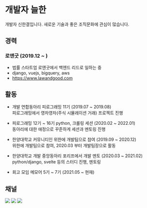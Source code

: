 # 개발자 늘한

개발자 신한결입니다. 새로운 기술과 좋은 조직문화에 관심이 많습니다.


## 경력

### 로앤굿 (2019.12 ~ )

- 법률 스타트업 로앤굿에서 백엔드 리드로 일하는 중
- django, vuejs, bigquery, aws
- https://www.lawandgood.com


## 활동  

- 개발 연합동아리 피로그래밍 11기 (2019.07 ~ 2019.08)  
  피로그래밍에서 영차영차(주식 시뮬레이션 거래) 프로젝트 진행

- 피로그래밍 12기 ~ 16기 python, 크롤링 세션 (2020.02 ~ 2022.01)  
  동아리에 대한 애정으로 꾸준하게 세션과 멘토링 진행

- 한양대학교 커뮤니티인 위한에 개발팀으로 참여 (2019.09 ~ 2020.12)  
  위한에 개발팀으로 참여, 2020.03 부터 개발팀장으로 활동

- 한양대학교 개발 중앙동아리 포리프에서 개발 멘토  (2020.03 ~ 2021.02)  
  python/django, svelte 등의 스터디 진행, 멘토링

- 회고 모임 메모어 5기 ~ 7기 (2021.05 ~ 현재)  


## 채널

[![](https://img.shields.io/static/v1?label=&message=YouTube&color=FF0000&logo=YouTube)](https://www.youtube.com/channel/UCdrsvg9_y6njpdQZsSP-Tbw)
[![](https://img.shields.io/static/v1?label=V&message=Blog&color=06D6A9)](https://velog.io/@neulhan)
[![](https://img.shields.io/static/v1?label=&message=Github&color=181717&logo=Github)](https://github.com/Neulhan/)
